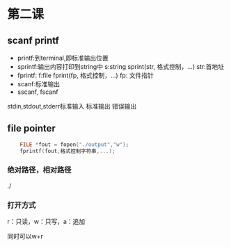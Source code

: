 # 第二课
## scanf printf

* printf:到terminal,即标准输出位置
* sprintf:输出内容打印到string中  s:string
    sprint(str, 格式控制，...)
    str:首地址
* fprintf:  f:file
    fprint(fp, 格式控制，...)
    fp: 文件指针
* scanf:标准输出
* sscanf, fscanf

stdin,stdout,stderr标准输入 标准输出 错误输出

## file pointer

```C
    FILE *fout = fopen("./output","w");
    fprintf(fout,格式控制字符串,...);
```

### 绝对路径，相对路径

./

### 打开方式

r：只读，w：只写，a：追加

同时可以w+r